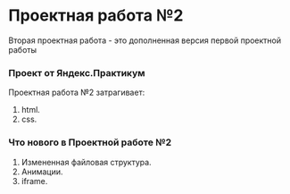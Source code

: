 # Проектная работа №2
Вторая проектная работа - это дополненная версия первой проектной работы 
### Проект от Яндекс.Практикум
Проектная работа №2 затрагивает:
1. html.
2. css.

### Что нового в Проектной работе №2
1. Измененная файловая структура.
2. Анимации.
3. iframe.

